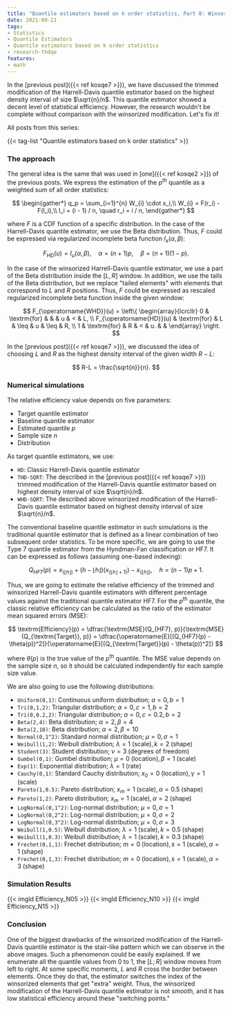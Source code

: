 ```yaml
---
title: "Quantile estimators based on k order statistics, Part 8: Winsorized Harrell-Davis quantile estimator"
date: 2021-09-21
tags:
- Statistics
- Quantile Estimators
- Quantile estimators based on k order statistics
- research-thdqe
features:
- math
---
```


In the [previous post]({{< ref kosqe7 >}}), we have discussed
  the trimmed modification of the Harrell-Davis quantile estimator
  based on the highest density interval of size $\sqrt{n}/n$.
This quantile estimator showed a decent level of statistical efficiency.
However, the research wouldn't be complete without comparison with the winsorized modification.
Let's fix it!

<!--more-->

All posts from this series:

{{< tag-list "Quantile estimators based on k order statistics" >}}

### The approach

The general idea is the same that was used in [one]({{< ref kosqe2 >}}) of the previous posts.
We express the estimation of the $p^\textrm{th}$ quantile as a weighted sum of all order statistics:

$$
\begin{gather*}
q_p = \sum_{i=1}^{n} W_{i} \cdot x_i,\\
W_{i} = F(r_i) - F(l_i),\\
l_i = (i - 1) / n, \quad r_i = i / n,
\end{gather*}
$$

where $F$ is a CDF function of a specific distribution.
In the case of the Harrell-Davis quantile estimator, we use the Beta distribution.
Thus, $F$ could be expressed via regularized incomplete beta function $I_x(\alpha, \beta)$:

$$
F_{\operatorname{HD}}(u) = I_u(\alpha, \beta), \quad \alpha = (n+1)p, \quad \beta = (n+1)(1 - p).
$$

In the case of the winsorized Harrell-Davis quantile estimator,
  we use a part of the Beta distribution inside the $[L,\, R]$ window.
In addition, we use the tails of the Beta distribution,
  but we replace "tailed elements" with elements that correspond to $L$ and $R$ positions.
Thus, $F$ could be expressed as rescaled regularized incomplete beta function inside the given window:

$$
F_{\operatorname{WHD}}(u) = \left\{
\begin{array}{lcrcllr}
0                        & \textrm{for} &       &      & u  & <    & L, \\
F_{\operatorname{HD}}(u) & \textrm{for} & L     & \leq & u  & \leq & R, \\
1                        & \textrm{for} & R     & <    & u. &      &
\end{array}
\right.
$$

In the [previous post]({{< ref kosqe7 >}}), we discussed the idea of choosing $L$ and $R$
  as the highest density interval of the given width $R-L$:

$$
R-L = \frac{\sqrt{n}}{n}.
$$

### Numerical simulations

The relative efficiency value depends on five parameters:

* Target quantile estimator
* Baseline quantile estimator
* Estimated quantile $p$
* Sample size $n$
* Distribution

As target quantile estimators, we use:

* `HD`: Classic Harrell-Davis quantile estimator
* `THD-SQRT`: The described in the [previous post]({{< ref kosqe7 >}})
  trimmed modification of the Harrell-Davis quantile estimator
  based on highest density interval of size $\sqrt{n}/n$.
* `WHD-SQRT`: The described above winsorized modification of the Harrell-Davis quantile estimator
  based on highest density interval of size $\sqrt{n}/n$.

The conventional baseline quantile estimator in such simulations is
  the traditional quantile estimator that is defined as
  a linear combination of two subsequent order statistics.
To be more specific, we are going to use the Type 7 quantile estimator from the Hyndman-Fan classification or HF7.
It can be expressed as follows (assuming one-based indexing):

$$
Q_{HF7}(p) = x_{(\lfloor h \rfloor)}+(h-\lfloor h \rfloor)(x_{(\lfloor h \rfloor+1)})-x_{(\lfloor h \rfloor)},\quad
h = (n-1)p+1.
$$

Thus, we are going to estimate the relative efficiency of
  the trimmed and winsorized Harrell-Davis quantile estimators with different percentage values against
  the traditional quantile estimator HF7.
For the $p^\textrm{th}$ quantile, the classic relative efficiency can be calculated
  as the ratio of the estimator mean squared errors ($\textrm{MSE}$):

$$
\textrm{Efficiency}(p) =
\dfrac{\textrm{MSE}(Q_{HF7}, p)}{\textrm{MSE}(Q_{\textrm{Target}}, p)} =
\dfrac{\operatorname{E}[(Q_{HF7}(p) - \theta(p))^2]}{\operatorname{E}[(Q_{\textrm{Target}}(p) - \theta(p))^2]}
$$

where $\theta(p)$ is the true value of the $p^\textrm{th}$ quantile.
The $\textrm{MSE}$ value depends on the sample size $n$, so it should be calculated independently for
  each sample size value.

We are also going to use the following distributions:

* `Uniform(0,1)`: Continuous uniform distribution; $a = 0,\, b = 1$
* `Tri(0,1,2)`: Triangular distribution; $a = 0,\, c = 1,\, b = 2$
* `Tri(0,0.2,2)`: Triangular distribution; $a = 0,\, c = 0.2,\, b = 2$
* `Beta(2,4)`: Beta distribution; $\alpha = 2,\, \beta = 4$
* `Beta(2,10)`: Beta distribution; $\alpha = 2,\, \beta = 10$
* `Normal(0,1^2)`: Standard normal distribution; $\mu = 0,\, \sigma = 1$
* `Weibull(1,2)`: Weibull distribution; $\lambda = 1\;\textrm{(scale)},\, k = 2\;\textrm{(shape)}$
* `Student(3)`: Student distribution; $\nu = 3\;\textrm{(degrees of freedom)}$
* `Gumbel(0,1)`: Gumbel distribution; $\mu = 0\;\textrm{(location)},\, \beta = 1\;\textrm{(scale)}$
* `Exp(1)`: Exponential distribution; $\lambda = 1\;\textrm{(rate)}$
* `Cauchy(0,1)`: Standard Cauchy distribution; $x_0 = 0\;\textrm{(location)},\,\gamma = 1\;\textrm{(scale)}$
* `Pareto(1,0.5)`: Pareto distribution; $x_m = 1\;\textrm{(scale)},\, \alpha = 0.5\;\textrm{(shape)}$
* `Pareto(1,2)`: Pareto distribution; $x_m = 1\;\textrm{(scale)},\, \alpha = 2\;\textrm{(shape)}$
* `LogNormal(0,1^2)`: Log-normal distribution; $\mu = 0, \sigma = 1$
* `LogNormal(0,2^2)`: Log-normal distribution; $\mu = 0, \sigma = 2$
* `LogNormal(0,3^2)`: Log-normal distribution; $\mu = 0, \sigma = 3$
* `Weibull(1,0.5)`: Weibull distribution; $\lambda = 1\;\textrm{(scale)},\, k = 0.5\;\textrm{(shape)}$
* `Weibull(1,0.3)`: Weibull distribution; $\lambda = 1\;\textrm{(scale)},\, k = 0.3\;\textrm{(shape)}$
* `Frechet(0,1,1)`: Frechet distribution; $m=0\;\textrm{(location)},\, s = 1\;\textrm{(scale)},\, \alpha = 1\;\textrm{(shape)}$
* `Frechet(0,1,3)`: Frechet distribution; $m=0\;\textrm{(location)},\, s = 1\;\textrm{(scale)},\, \alpha = 3\;\textrm{(shape)}$

### Simulation Results

{{< imgld Efficiency_N05 >}}
{{< imgld Efficiency_N10 >}}
{{< imgld Efficiency_N15 >}}

### Conclusion

One of the biggest drawbacks of the winsorized modification of the Harrell-Davis quantile estimator is
  the stair-like pattern which we can observe in the above images.
Such a phenomenon could be easily explained.
If we enumerate all the quantile values from 0 to 1,
  the $[L;R]$ window moves from left to right.
At some specific moments, $L$ and $R$ cross the border between elements.
Once they do that, the estimator switches the index of the winsorized elements that get "extra" weight.
Thus, the winsorized modification of the Harrell-Davis quantile estimator is not smooth,
  and it has low statistical efficiency around these "switching points."